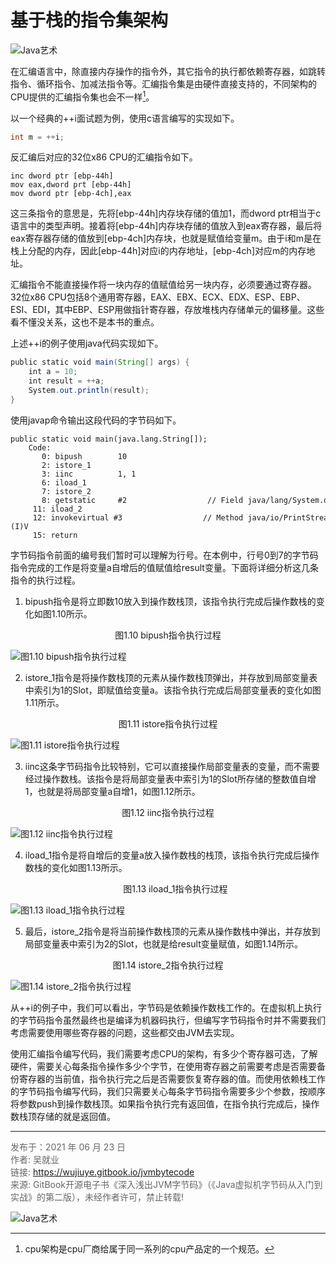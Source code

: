 # 基于栈的指令集架构

![Java艺术](../qrcode/javaskill_qrcode_01.png)

在汇编语言中，除直接内存操作的指令外，其它指令的执行都依赖寄存器，如跳转指令、循环指令、加减法指令等。汇编指令集是由硬件直接支持的，不同架构的CPU提供的汇编指令集也会不一样[^1]。

 以一个经典的++i面试题为例，使用c语言编写的实现如下。

```c++
int m = ++i; 
```

反汇编后对应的32位x86 CPU的汇编指令如下。

```assembly
inc dword ptr [ebp-44h]  
mov eax,dword prt [ebp-44h]  
mov dword ptr [ebp-4ch],eax  
```

这三条指令的意思是，先将[ebp-44h]内存块存储的值加1，而dword ptr相当于c语言中的类型声明。接着将[ebp-44h]内存块存储的值放入到eax寄存器，最后将eax寄存器存储的值放到[ebp-4ch]内存块，也就是赋值给变量m。由于i和m是在栈上分配的内存，因此[ebp-44h]对应i的内存地址，[ebp-4ch]对应m的内存地址。

汇编指令不能直接操作将一块内存的值赋值给另一块内存，必须要通过寄存器。32位x86 CPU包括8个通用寄存器，EAX、EBX、ECX、EDX、ESP、EBP、ESI、EDI，其中EBP、ESP用做指针寄存器，存放堆栈内存储单元的偏移量。这些看不懂没关系，这也不是本书的重点。

上述++i的例子使用java代码实现如下。

```java
public static void main(String[] args) {  
    int a = 10;  
    int result = ++a;  
    System.out.println(result);  
} 
```

使用javap命令输出这段代码的字节码如下。

```assembly
public static void main(java.lang.String[]);  
    Code:  
       0: bipush        10  
       2: istore_1  
       3: iinc          1, 1  
       6: iload_1  
       7: istore_2  
       8: getstatic     #2                  // Field java/lang/System.out:Ljava/io/PrintStream;  
     11: iload_2  
     12: invokevirtual #3                  // Method java/io/PrintStream.println:(I)V  
     15: return  
```

字节码指令前面的编号我们暂时可以理解为行号。在本例中，行号0到7的字节码指令完成的工作是将变量a自增后的值赋值给result变量。下面将详细分析这几条指令的执行过程。 

1. bipush指令是将立即数10放入到操作数栈顶，该指令执行完成后操作数栈的变化如图1.10所示。

<center>图1.10 bipush指令执行过程</center>

![图1.10 bipush指令执行过程](images/ch01_05_01.jpg)  

2. istore_1指令是将操作数栈顶的元素从操作数栈顶弹出，并存放到局部变量表中索引为1的Slot，即赋值给变量a。该指令执行完成后局部变量表的变化如图1.11所示。

<center>图1.11 istore指令执行过程</center>

![图1.11 istore指令执行过程](images/ch01_05_02.jpg)  

3. iinc这条字节码指令比较特别，它可以直接操作局部变量表的变量，而不需要经过操作数栈。该指令是将局部变量表中索引为1的Slot所存储的整数值自增1，也就是将局部变量a自增1，如图1.12所示。

<center>图1.12 iinc指令执行过程</center>

![图1.12 iinc指令执行过程](images/ch01_05_03.jpg)  

4. iload_1指令是将自增后的变量a放入操作数栈的栈顶，该指令执行完成后操作数栈的变化如图1.13所示。

   <center>图1.13 iload_1指令执行过程</center>

![图1.13 iload_1指令执行过程](images/ch01_05_04.jpg) 

5. 最后，istore_2指令是将当前操作数栈顶的元素从操作数栈中弹出，并存放到局部变量表中索引为2的Slot，也就是给result变量赋值，如图1.14所示。

<center>图1.14 istore_2指令执行过程</center>

![图1.14 istore_2指令执行过程](images/ch01_05_05.jpg) 

 从++i的例子中，我们可以看出，字节码是依赖操作数栈工作的。在虚拟机上执行的字节码指令虽然最终也是编译为机器码执行，但编写字节码指令时并不需要我们考虑需要使用哪些寄存器的问题，这些都交由JVM去实现。

 使用汇编指令编写代码，我们需要考虑CPU的架构，有多少个寄存器可选，了解硬件，需要关心每条指令操作多少个字节，在使用寄存器之前需要考虑是否需要备份寄存器的当前值，指令执行完之后是否需要恢复寄存器的值。而使用依赖栈工作的字节码指令编写代码，我们只需要关心每条字节码指令需要多少个参数，按顺序将参数push到操作数栈顶。如果指令执行完有返回值，在指令执行完成后，操作数栈顶存储的就是返回值。

---

[^1]: cpu架构是cpu厂商给属于同一系列的cpu产品定的一个规范。

<font color= #666666>发布于：2021 年 06 月 23 日</font><br><font color= #666666>作者: 吴就业</font><br><font color= #666666>链接: https://wujiuye.gitbook.io/jvmbytecode</font><br><font color= #666666>来源: GitBook开源电子书《深入浅出JVM字节码》（《Java虚拟机字节码从入门到实战》的第二版），未经作者许可，禁止转载!</font><br>

![Java艺术](../qrcode/javaskill_qrcode_02.png)